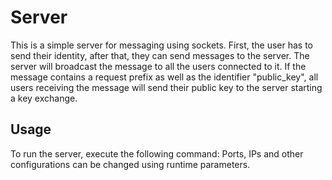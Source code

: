 # Server

This is a simple server for messaging using sockets.
First, the user has to send their identity, after that, they can send messages to the server.
The server will broadcast the message to all the users connected to it.
If the message contains a request prefix as well as the identifier "public_key", all users receiving the message will send their public key to the server starting a key exchange.

## Usage

To run the server, execute the following command:
Ports, IPs and other configurations can be changed using runtime parameters.
